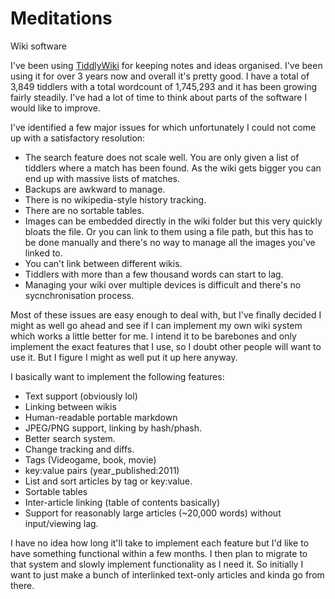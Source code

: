# Meditations
 Wiki software

I've been using [TiddlyWiki](https://tiddlywiki.com/) for keeping notes and ideas organised. I've been using it for over 3 years now and overall it's pretty good. I have a total of 3,849 tiddlers with a total wordcount of 1,745,293 and it has been growing fairly steadily. I've had a lot of time to think about parts of the software I would like to improve.

I've identified a few major issues for which unfortunately I could not come up with a satisfactory resolution:

* The search feature does not scale well. You are only given a list of tiddlers where a match has been found. As the wiki gets bigger you can end up with massive lists of matches.
* Backups are awkward to manage.
* There is no wikipedia-style history tracking.
* There are no sortable tables.
* Images can be embedded directly in the wiki folder but this very quickly bloats the file. Or you can link to them using a file path, but this has to be done manually and there's no way to manage all the images you've linked to.
* You can't link between different wikis.
* Tiddlers with more than a few thousand words can start to lag.
* Managing your wiki over multiple devices is difficult and there's no sycnchronisation process.

Most of these issues are easy enough to deal with, but I've finally decided I might as well go ahead and see if I can implement my own wiki system which works a little better for me. I intend it to be barebones and only implement the exact features that I use, so I doubt other people will want to use it. But I figure I might as well put it up here anyway.

I basically want to implement the following features:

* Text support (obviously lol)
* Linking between wikis
* Human-readable portable markdown
* JPEG/PNG support, linking by hash/phash.
* Better search system.
* Change tracking and diffs.
* Tags (Videogame, book, movie)
* key:value pairs (year_published:2011)
* List and sort articles by tag or key:value.
* Sortable tables
* Inter-article linking (table of contents basically)
* Support for reasonably large articles (~20,000 words) without input/viewing lag.

I have no idea how long it'll take to implement each feature but I'd like to have something functional within a few months. I then plan to migrate to that system and slowly implement functionality as I need it. So initially I want to just make a bunch of interlinked text-only articles and kinda go from there.
